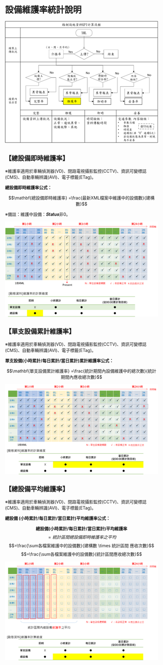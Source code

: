 # 設備維護率統計說明



![&#x7DAD;&#x8B77;&#x7387;&#x9069;&#x7528;&#x65BC;&#x8ECA;&#x8F1B;&#x5075;&#x6E2C;&#x5668;\(VD\)&#x3001;&#x9589;&#x8DEF;&#x96FB;&#x8996;&#x651D;&#x5F71;&#x76E3;&#x63A7;\(CCTV\)&#x3001;&#x8CC7;&#x8A0A;&#x53EF;&#x8B8A;&#x6A19;&#x8A8C;\(CMS\)&#x3001;&#x81EA;&#x52D5;&#x8ECA;&#x8F1B;&#x8FA8;&#x8B58;\(AVI\)&#x3001;&#x96FB;&#x5B50;&#x6A19;&#x7C64;\(ETag\)](https://raw.githubusercontent.com/trafficmotc/UploadInformation/master/KPI/KPI計算流程之維護率.png)

## 【總設備即時維護率】

※維護率適用於車輛偵測器\(VD\)、閉路電視攝影監控\(CCTV\)、資訊可變標誌\(CMS\)、自動車輛辨識\(AVI\)、電子標籤\(ETag\)。

**總設備即時維護率公式：**

$$\mathbf{總設備即時維護率} =\frac{最新XML檔案中維護中的設備數}{建構數}$$

※備註：維護中設備：𝑺𝒕𝒂𝒕𝒖𝒔非0。

![ ](https://raw.githubusercontent.com/trafficmotc/UploadInformation/master/KPI/總設備即時維護率.png)

## 【單支設備累計維護率】

※維護率適用於車輛偵測器\(VD\)、閉路電視攝影監控\(CCTV\)、資訊可變標誌\(CMS\)、自動車輛辨識\(AVI\)、電子標籤\(ETag\)。

**單支設備\(小時累計/每日累計/當日累計\)累計維護率公式：**

$$\mathbf{單支設備累計維護率} =\frac{統計期間內設備維護中的總次數}{統計期間內應收總次數}$$

![ ](https://raw.githubusercontent.com/trafficmotc/UploadInformation/master/KPI/單支設備維護率.png)

## 【總設備平均維護率】

※維護率適用於車輛偵測器\(VD\)、閉路電視攝影監控\(CCTV\)、資訊可變標誌\(CMS\)、自動車輛辨識\(AVI\)、電子標籤\(ETag\)。

**總設備 \(小時累計/每日累計/當日累計\)平均維護率公式：**

$$\mathbf{總設備 (小時累計/每日累計/當日累計)平均維護率}$$ $$=統計區間總設備即時維護率之平均$$ $$=\frac{\sum各檔案維護中的設備數}{建構數 \times 統計區間 應收次數}$$ $$=\frac{\sum各檔案維護中的設備數}{統計區間應收總次數}$$

![ ](https://raw.githubusercontent.com/trafficmotc/UploadInformation/master/KPI/總設備平均維護率.png)

